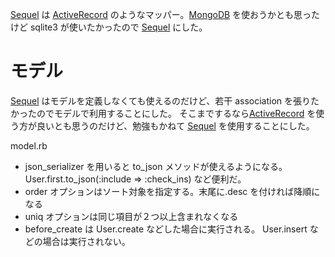 [Sequel][] は [ActiveRecord][] のようなマッパー。[MongoDB][] を使おうかとも思ったけど sqlite3 が使いたかったので [Sequel][] にした。

# モデル
[Sequel][] はモデルを定義しなくても使えるのだけど、若干 association を張りたかったのでモデルで利用することにした。
そこまでするなら[ActiveRecord][] を使う方が良いとも思うのだけど、勉強もかねて [Sequel][] を使用することにした。

model.rb

<script src="https://gist.github.com/620095.js?file=model.rb"> </script>

*	json_serializer を用いると to_json メソッドが使えるようになる。
	User.first.to_json(:include => :check_ins) など便利だ。
*	order オプションはソート対象を指定する。末尾に.desc を付ければ降順になる
*	uniq オプションは同じ項目が２つ以上含まれなくなる
*	before_create は User.create などした場合に実行される。
	User.insert などの場合は実行されない。

[Sequel]: http://sequel.rubyforge.org/
[ActiveRecord]: http://api.rubyonrails.org/classes/ActiveRecord/Base.html
[MongoDB]: http://www.mongodb.org/


